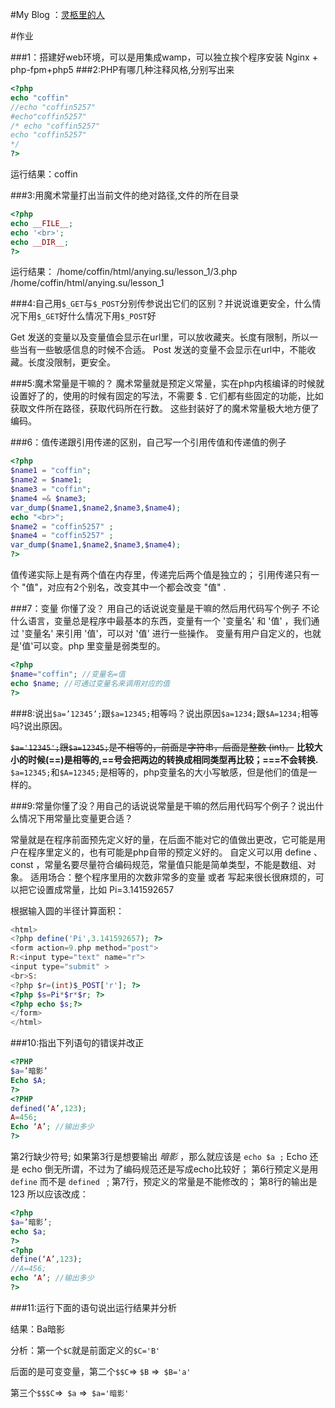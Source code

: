 #My Blog ：[灵柩里的人][1]

#作业

###1：搭建好web环境，可以是用集成wamp，可以独立挨个程序安装
Nginx + php-fpm+php5
###2:PHP有哪几种注释风格,分别写出来
```php
<?php
echo "coffin"
//echo "coffin5257"
#echo"coffin5257"
/* echo "coffin5257"
echo "coffin5257"
*/
?>
```
运行结果：coffin

###3:用魔术常量打出当前文件的绝对路径,文件的所在目录
```php
<?php
echo __FILE__;
echo '<br>';
echo __DIR__;
?>
```
运行结果：
/home/coffin/html/anying.su/lesson_1/3.php
/home/coffin/html/anying.su/lesson_1

###4:自己用`$_GET`与`$_POST`分别传参说出它们的区别？并说说谁更安全，什么情况下用`$_GET`好什么情况下用`$_POST`好

Get 发送的变量以及变量值会显示在url里，可以放收藏夹。长度有限制，所以一些当有一些敏感信息的时候不合适。
Post 发送的变量不会显示在url中，不能收藏。长度没限制，更安全。

###5:魔术常量是干嘛的？
魔术常量就是预定义常量，实在php内核编译的时候就设置好了的，使用的时候有固定的写法，不需要 $ . 它们都有些固定的功能，比如获取文件所在路径，获取代码所在行数。
这些封装好了的魔术常量极大地方便了编码。

###6：值传递跟引用传递的区别，自己写一个引用传值和传递值的例子

```php
<?php
$name1 = "coffin";
$name2 = $name1;
$name3 = "coffin";
$name4 =& $name3;
var_dump($name1,$name2,$name3,$name4);
echo "<br>";
$name2 = "coffin5257" ;
$name4 = "coffin5257" ;
var_dump($name1,$name2,$name3,$name4);
?>
```
值传递实际上是有两个值在内存里，传递完后两个值是独立的；
引用传递只有一个 "值"，对应有2个别名，改变其中一个都会改变 "值" .

###7：变量 你懂了没？ 用自己的话说说变量是干嘛的然后用代码写个例子
不论什么语言，变量总是程序中最基本的东西，变量有一个 '变量名' 和 '值' ，我们通过 '变量名' 来引用 '值'，可以对 '值' 进行一些操作。
变量有用户自定义的，也就是'值'可以变。php 里变量是弱类型的。
```php
<?php
$name="coffin"; //变量名=值
echo $name; //可通过变量名来调用对应的值
?>
```

###8:说出`$a=’12345’;`跟`$a=12345;`相等吗？说出原因`$a=1234;`跟`$A=1234;`相等吗?说出原因。

<del>`$a='12345';`跟`$a=12345;`是不相等的，前面是字符串，后面是整数 (int)。</del>
**比较大小的时候(==)是相等的,==号会把两边的转换成相同类型再比较；===不会转换.**
`$a=12345;`和`$A=12345;`是相等的，php变量名的大小写敏感，但是他们的值是一样的。


###9:常量你懂了没？用自己的话说说常量是干嘛的然后用代码写个例子？说出什么情况下用常量比变量更合适？

常量就是在程序前面预先定义好的量，在后面不能对它的值做出更改，它可能是用户在程序里定义的，也有可能是php自带的预定义好的。
自定义可以用 define 、const ，常量名要尽量符合编码规范，常量值只能是简单类型，不能是数组、对象。
适用场合：整个程序里用的次数非常多的变量 或者 写起来很长很麻烦的，可以把它设置成常量，比如 Pi=3.141592657

根据输入圆的半径计算面积：
```php
<html>
<?php define('Pi',3.141592657); ?>
<form action=9.php method="post">
R:<input type="text" name="r">
<input type="submit" >
<br>S:
<?php $r=(int)$_POST['r']; ?>
<?php $s=Pi*$r*$r; ?>
<?php echo $s;?>
</form>
</html>
```

###10:指出下列语句的错误并改正
```php
<?PHP
$a=’暗影’
Echo $A;
?>
<?PHP
defined(‘A’,123);
A=456;
Echo ‘A’; //输出多少
?>
```

第2行缺少符号; 
如果第3行是想要输出 *暗影* ，那么就应该是 `echo $a ;` 
Echo 还是 echo 倒无所谓，不过为了编码规范还是写成echo比较好；
第6行预定义是用 `define` 而不是 `defined ` ;
第7行，预定义的常量是不能修改的；
第8行的输出是 123
所以应该改成：
```php
<?php
$a=’暗影’;
echo $a;
?>
<?php
define(‘A’,123);
//A=456;
echo ‘A’; //输出多少
?>
```

###11:运行下面的语句说出运行结果并分析

结果：Ba暗影

分析：第一个`$C`就是前面定义的`$C='B'`

后面的是可变变量，第二个` $$C `=> `$B` =>` $B='a'`

第三个` $$$C `=>` $a` =>` $a='暗影'`


  [1]: http://www.coffin5257.com
